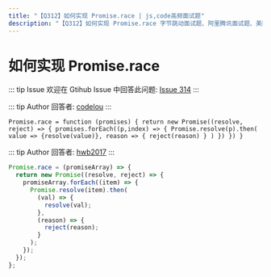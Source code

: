 ```yaml
---
title: "【Q312】如何实现 Promise.race | js,code高频面试题"
description: "【Q312】如何实现 Promise.race 字节跳动面试题、阿里腾讯面试题、美团小米面试题。"
---
```


# 如何实现 Promise.race

::: tip Issue
欢迎在 Gtihub Issue 中回答此问题: [Issue 314](https://github.com/shfshanyue/Daily-Question/issues/314)
:::

::: tip Author
回答者: [codelou](https://github.com/codelou)
:::

`Promise.race = function (promises) { return new Promise((resolve, reject) => { promises.forEach((p,index) => { Promise.resolve(p).then( value => {resolve(value)}, reason => { reject(reason) } ) }) }) }`

::: tip Author
回答者: [hwb2017](https://github.com/hwb2017)
:::

```javascript
Promise.race = (promiseArray) => {
  return new Promise((resolve, reject) => {
    promiseArray.forEach((item) => {
      Promise.resolve(item).then(
        (val) => {
          resolve(val);
        },
        (reason) => {
          reject(reason);
        }
      );
    });
  });
};
```

